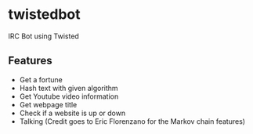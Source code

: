 twistedbot
==========

IRC Bot using Twisted


Features
-------
* Get a fortune
* Hash text with given algorithm
* Get Youtube video information
* Get webpage title
* Check if a website is up or down
* Talking (Credit goes to Eric Florenzano for the Markov chain features)

